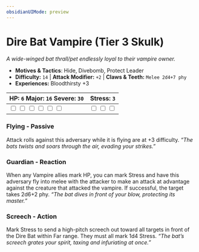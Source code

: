 ```yaml
---
obsidianUIMode: preview
---
```

# Dire Bat Vampire (Tier 3 Skulk)

*A wide-winged bat thrall/pet endlessly loyal to their vampire owner.*

- **Motives & Tactics**: Hide, Divebomb, Protect Leader
- **Difficulty:** `14` | **Attack Modifier:** `+2` | **Claws & Teeth:** `Melee 2d4+7 phy`
- **Experiences:** Bloodthirsty +3

| HP: `6` Major: `16` Severe: `30` | Stress: `3` |
|--|--|
|  <input type="checkbox" unchecked id="d63eb152"> <input type="checkbox" unchecked id="f1619d8f"> <input type="checkbox" unchecked id="3fa0693c"> <input type="checkbox" unchecked id="ee2ef34c"> <input type="checkbox" unchecked id="4be89839"> <input type="checkbox" unchecked id="98a545fa"> |  <input type="checkbox" unchecked id="9b5eee32"> <input type="checkbox" unchecked id="89d69aeb"> <input type="checkbox" unchecked id="3cdec834"> |

### Flying - Passive

Attack rolls against this adversary while it is flying are at +3 difficulty. *“The bats twists and soars through the air, evading your strikes.”*

### Guardian - Reaction

When any Vampire allies mark HP, you can mark Stress and have this adversary fly into melee with the attacker to make an attack at advantage against the creature that attacked the vampire. If successful, the target takes 2d6+2 phy. *“The bat dives in front of your blow, protecting its master.”*

### Screech - Action

Mark Stress to send a high-pitch screech out toward all targets in front of the Dire Bat within Far range. They must all mark 1d4 Stress. *“The bat’s screech grates your spirit, taxing and infuriating at once.”*



